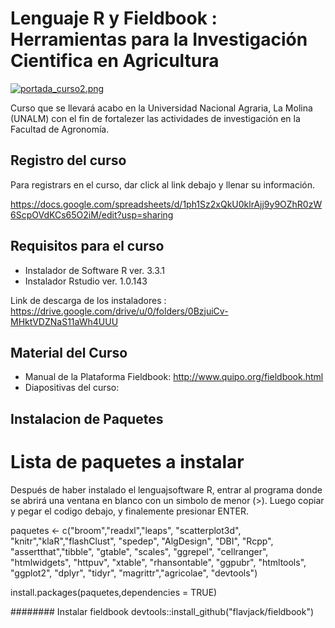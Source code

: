 # Lenguaje R y Fieldbook : Herramientas para la Investigación Cientifica en Agricultura

[![portada_curso2.png](https://s21.postimg.org/y1vx8hs0n/portada_curso2.png)](https://postimg.org/image/v7srv1pub/)

Curso que se llevará acabo en la Universidad Nacional Agraria, La Molina (UNALM) con el fin de fortalezer las actividades de investigación en la Facultad de Agronomía.

## Registro del curso

Para registrars en el curso, dar click al link debajo y llenar su información.


https://docs.google.com/spreadsheets/d/1ph1Sz2xQkU0klrAjj9y9OZhR0zW6ScpOVdKCs65O2iM/edit?usp=sharing




## Requisitos para el curso

- Instalador de Software R ver. 3.3.1
- Instalador Rstudio ver. 1.0.143

Link de descarga de los instaladores : https://drive.google.com/drive/u/0/folders/0BzjuiCv-MHktVDZNaS11aWh4UUU


## Material del Curso

- Manual de la Plataforma Fieldbook: http://www.quipo.org/fieldbook.html
- Diapositivas del curso: 


## Instalacion de Paquetes

# Lista de paquetes a instalar

Después de haber instalado el lenguajsoftware R, entrar al programa donde se abrirá una ventana en blanco con un simbolo de menor (>). Luego copiar y pegar el codigo debajo, y finalemente presionar ENTER.


paquetes <- c("broom","readxl","leaps", "scatterplot3d",                                                                    "knitr","klaR","flashClust",
              "spedep", "AlgDesign", "DBI", "Rcpp", "assertthat","tibble",
              "gtable", "scales", "ggrepel", "cellranger", "htmlwidgets",
              "httpuv", "xtable", "rhansontable", "ggpubr", "htmltools",
              "ggplot2", "dplyr", "tidyr", "magrittr","agricolae", "devtools")


install.packages(paquetes,dependencies = TRUE)

######## Instalar fieldbook
devtools::install_github("flavjack/fieldbook")





